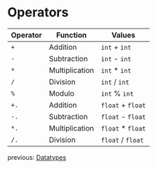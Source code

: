# Operators

| Operator | Function | Values |
| --- | --- | --- |
| `+` | Addition | `int` + `int` |
| `-` | Subtraction | `int` - `int` |
| `*` | Multiplication | `int` * `int` |
| `/` | Division | `int` / `int` |
| `%` | Modulo | `int` % `int` |
| `+.` | Addition | `float` + `float` |
| `-.` | Subtraction | `float` - `float` |
| `*.` | Multiplication | `float` * `float` |
| `/.` | Division | `float` / `float` |

previous: [Datatypes](datatypes.md)